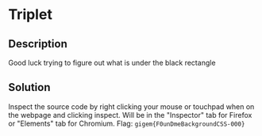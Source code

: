 # Triplet
## Description
Good luck trying to figure out what is under the black rectangle

## Solution
Inspect the source code by right clicking your mouse or touchpad when on the webpage and clicking inspect. Will be in the "Inspector" tab for Firefox or "Elements" tab for Chromium.
Flag: `gigem{F0unDmeBackgroundCSS-000}`
